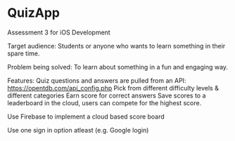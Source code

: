 # QuizApp
Assessment 3 for iOS Development

Target audience: Students or anyone who wants to learn something in their spare time.

Problem being solved: To learn about something in a fun and engaging way.

Features: 
Quiz questions and answers are pulled from an API: https://opentdb.com/api_config.php 
Pick from different difficulty levels & different categories
Earn score for correct answers
Save scores to a leaderboard in the cloud, users can compete for the highest score.

Use Firebase to implement a cloud based score board

Use one sign in option atleast (e.g. Google login)
